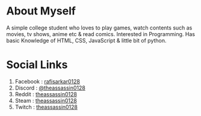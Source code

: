 # About Myself
A simple college student who loves to play games, watch contents such as movies, tv shows, anime etc & read comics. Interested in Programming. Has basic Knowledge of HTML, CSS, JavaScript & little bit of python.

# Social Links
1. Facebook : [rafisarkar0128](https://facebook.com/rafisarkar0128)
1. Discord  : [@theassassin0128](https://discord.com/users/720186844540567583/)
1. Reddit   : [theassassin0128](https://www.reddit.com/user/theassassin0128/)
1. Steam    : [theassassin0128](https://steamcommunity.com/id/theassassin0128/)
1. Twitch   : [theassassin0128](https://www.twitch.tv/theassassin0128)

<!---
theassassin0128/theassassin0128 is a ✨ special ✨ repository because its `README.md` (this file) appears on your GitHub profile.
You can click the Preview link to take a look at your changes.
--->
